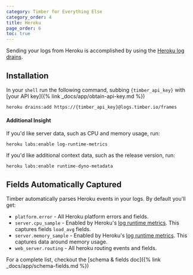 ```yaml
---
category: Timber for Everything Else
category_order: 4
title: Heroku
page_order: 6
toc: true
---
```


Sending your logs from Heroku is accomplished by using the
[Heroku log drains](https://devcenter.heroku.com/articles/log-drains).


## Installation

In your `shell` run the following command, subbing `{timber_api_key}` with
[your API key]({% link _docs/app/obtain-api-key.md %})

```shell
heroku drains:add https://{timber_api_key}@logs.timber.io/frames
```

#### Additional Insight

If you'd like server data, such as CPU and memory usage, run:

```shell
heroku labs:enable log-runtime-metrics
```

If you'd like additional context data, such as the release version, run:

```shell
heroku labs:enable runtime-dyno-metadata
```


## Fields Automatically Captured

Timber automatically parses Heroku events in your logs. By default you'll get:

* `platform.error` - All Heroku platform errors and fields.
* `server.cpu_sample` - Enabled by Heroku's [log runtime metrics](https://devcenter.heroku.com/articles/log-runtime-metrics). This captures fields `load_avg` fields.
* `server.memory_sample` - Enabled by Heroku's [log runtime metrics](https://devcenter.heroku.com/articles/log-runtime-metrics). This captures data around memory usage.
* `web_server.routing` - All heroku routing events and fields.

For a complete list, checkout the [schema & fields doc]({% link _docs/app/schema-fields.md %})